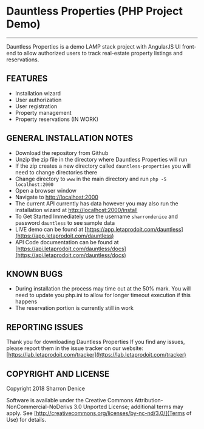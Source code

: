 # Dauntless Properties (PHP Project Demo)
-------
Dauntless Properties is a demo LAMP stack project with AngularJS UI front-end to allow authorized users to track real-estate property listings and reservations.

## FEATURES

* Installation wizard
* User authorization
* User registration
* Property management
* Property reservations (IN WORK)

## GENERAL INSTALLATION NOTES

* Download the repository from Github
* Unzip the zip file in the directory where Dauntless Properties will run
* If the zip creates a new directory called `dauntless-properties` you will need to change directories there
* Change directory to `www` in the main directory and run `php -S localhost:2000`
* Open a browser window
* Navigate to [http://localhost:2000](http://localhost:2000)
* The current API currently has data however you may also run the installation wizard at [http://localhost:2000/install](http://localhost:2000/install)
* To Get Started Immediately use the username `sharrondenice` and password `dauntless` to see sample data
* LIVE demo can be found at [https://app.letaprodoit.com/dauntless](https://app.letaprodoit.com/dauntless)
* API Code documentation can be found at [https://api.letaprodoit.com/dauntless/docs](https://api.letaprodoit.com/dauntless/docs)


## KNOWN BUGS

* During installation the process may time out at the 50% mark. You will need to update you php.ini to allow for longer timeout execution if this happens
* The reservation portion is currently still in work

## REPORTING ISSUES

Thank you for downloading Dauntless Properties
If you find any issues, please report them in the issue tracker on our website:
[https://lab.letaprodoit.com/tracker](https://lab.letaprodoit.com/tracker)

## COPYRIGHT AND LICENSE

Copyright 2018 Sharron Denice

Software is available under the Creative Commons Attribution-NonCommercial-NoDerivs 3.0 Unported License; additional terms may apply. See [http://creativecommons.org/licenses/by-nc-nd/3.0/](Terms of Use) for details.

